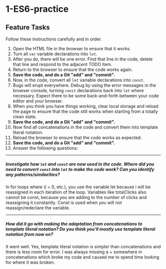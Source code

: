 # 1-ES6-practice

## Feature Tasks

Follow these instructions carefully and in order.

1. Open the HTML file in the browser to ensure that it works.
2. Turn all `var` variable declarations into `let`.
3. After you do, there will be one error. Find that line in the code, delete that line and respond to the adjacent TODO item.
4. Return to the browser to ensure that the code works again.
5. **Save the code, and do a Git "add" and "commit".**
6. Now, in the code, convert all `let` variable declarations into `const`.
7. Bugs will erupt everywhere. Debug by using the error messages in the browser console, turning `const` declarations back into `let` where necessary. Expect there to be some back-and-forth between your code editor and your browser.
8. When you think you have things working, clear local storage and reload the page to ensure that the code still works when starting from a totally clean state.
9. **Save the code, and do a Git "add" and "commit".**
10. Now find all concatenations in the code and convert them into template literal notation.
11. Reload the browser to ensure that the code works as expected.
12. **Save the code, and do a Git "add" and "commit".**
13. Answer the following questions:

---

##### Investigate how `let` and `const` are now used in the code. Where did you need to convert `const` into `let` to make the code work? Can you identify any patterns/similarities?

In for loops where (i = 0, etc.), you use the variable let because i will be reassigned in each iteration of the loop. Variables like totalClicks also cannot be const, because you are adding to the number of clicks and reassigning it constantly. Const is used when you will not reassign/redeclare the variable.

---

##### How did it go with making the adaptation from concatenations to template literal notation? Do you think you'll mostly use template literal notation from now on?

It went well. Yes, template literal notation is simpler than concatenations and there is less room for error. I was always missing a + somewhere in concatenations which broke my code and caused me to spend time looking for where it was broken.
